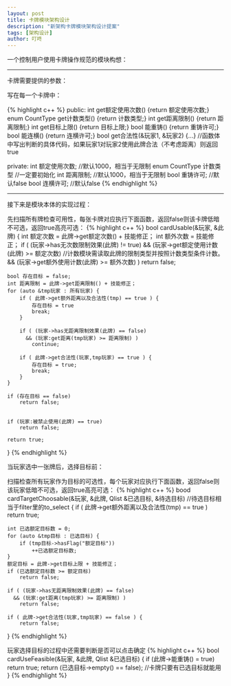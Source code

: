 ```yaml
---
layout: post
title: 卡牌模块架构设计
description: "新架构卡牌模块架构设计提案"
tags: [架构设计]
author: 叮咚
---
```


一个控制用户使用卡牌操作规范的模块构想：

********************************************************************************************************
卡牌需要提供的参数：



写在每一个卡牌中：

{% highlight c++ %}
public:
int get额定使用次数() {return 额定使用次数;}
enum CountType get计数类型() {return 计数类型;}
int get距离限制() {return 距离限制;}
int get目标上限() {return 目标上限;}
bool 能重铸() {return 重铸许可;}
bool 能连横() {return 连横许可;}
bool get合法性(&玩家1, &玩家2) {...}    //函数体中写出判断的具体代码，如果玩家1对玩家2使用此牌合法（不考虑距离）则返回true

private:
int 额定使用次数;  //默认1000，相当于无限制
enum CountType 计数类型    //一定要初始化
int 距离限制; //默认1000，相当于无限制
bool 重铸许可; //默认false
bool 连横许可; //默认false
{% endhighlight %}


********************************************************************************************************
接下来是模块本体的实现过程：



先扫描所有牌检查可用性，每张卡牌对应执行下面函数，返回false则该卡牌低暗不可选，返回true高亮可选：
{% highlight c++ %}
bool cardUsable(&玩家, &此牌)
{
    int 额定次数 = 此牌->get额定次数() + 技能修正；
    int 额外次数 = 技能修正；
    if ( (玩家->has无次数限制效果(此牌) != true)
      && (玩家->get额定使用计数(此牌) >= 额定次数)           //计数模块需读取此牌的限制类型并按照计数类型条件计数。
      && (玩家->get额外使用计数(此牌) >= 额外次数) )
        return false;

    bool 存在目标 = false;
    int 距离限制 = 此牌->get距离限制() + 技能修正；
    for (auto &tmp玩家 : 所有玩家) {
        if ( 此牌->get额外距离以及合法性(tmp) == true ) {
            存在目标 = true
            break;
        }

        if ( (玩家->has无距离限制效果(此牌) == false)
          && (玩家:get距离(tmp玩家) >= 距离限制) )
            continue;

        if ( 此牌->get合法性(玩家,tmp玩家) == true ) {
            存在目标 = true;
            break;
        }
    }

    if (存在目标 == false)
        return false;


    if (玩家:被禁止使用(此牌) == true)
        return false;

    return true;
}
{% endhighlight %}


当玩家选中一张牌后，选择目标前：

扫描检查所有玩家作为目标的可选性，每个玩家对应执行下面函数，返回false则该玩家低暗不可选，返回true高亮可选：
{% highlight c++ %}
bood cardTargetChoosable(&玩家, &此牌, Qlist &已选目标, &待选目标)  //待选目标相当于filter里的to_select
{
    if ( 此牌->get额外距离以及合法性(tmp) == true )
        return true;


    int 已选额定目标数 = 0;
    for (auto &tmp目标 : 已选目标) {
        if (tmp目标->hasFlag("额定目标"))
            ++已选额定目标数;
    }
    额定目标 = 此牌->get目标上限 + 技能修正；
    if (已选额定目标数 >= 额定目标)
        return false;

    if ( (玩家->has无距离限制效果(此牌) == false)
      && (玩家:get距离(tmp玩家) >= 距离限制) )
        return false;

    if ( 此牌->get合法性(玩家,tmp玩家) == false ) {
        return false;
}
{% endhighlight %}


玩家选择目标的过程中还需要判断是否可以点击确定
{% highlight c++ %}
bool cardUseFeasible(&玩家, &此牌, Qlist &已选目标)
{
    if (此牌->能重铸() = true)
        return true;
    return (已选目标->empty() == false); //卡牌只要有已选目标就能用
}
{% endhighlight %}